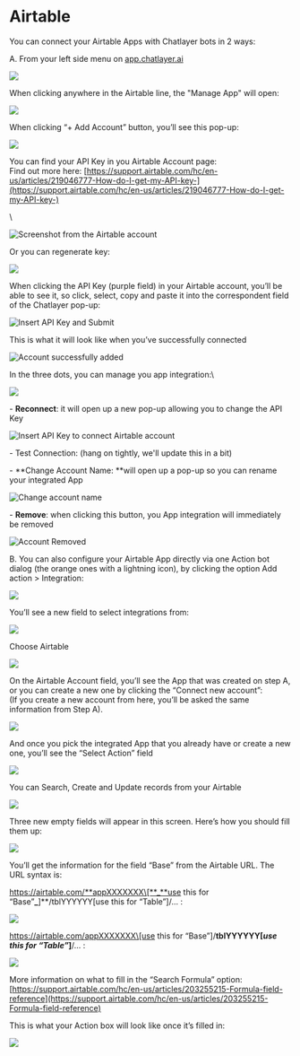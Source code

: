 # Airtable

You can connect your Airtable Apps with Chatlayer bots in 2 ways:

A. From your left side menu on [app.chatlayer.ai](https://app.chatlayer.ai)



![](../../.gitbook/assets/0)

When clicking  anywhere in the Airtable line, the "Manage App" will open:

![](../../.gitbook/assets/1)

When clicking “+ Add Account” button, you’ll see this pop-up:

![
](../../.gitbook/assets/2)

You can find your API Key in you Airtable Account page:\
Find out more here: [https://support.airtable.com/hc/en-us/articles/219046777-How-do-I-get-my-API-key-](https://support.airtable.com/hc/en-us/articles/219046777-How-do-I-get-my-API-key-)

\


![Screenshot from the Airtable account](<../../.gitbook/assets/airtable account.png>)

Or you can regenerate key:

![](../../.gitbook/assets/4)

When clicking the API Key (purple field) in your Airtable account, you’ll be able to see it, so click, select, copy and paste it into the correspondent field of the Chatlayer pop-up:

![Insert API Key and Submit](../../.gitbook/assets/5)

This is what it will look like when you’ve successfully connected

![Account successfully added](../../.gitbook/assets/6)

In the three dots, you can manage you app integration:\


![](../../.gitbook/assets/7)

\- **Reconnect**: it will open up a new pop-up allowing you to change the API Key

![Insert API Key to connect Airtable account](../../.gitbook/assets/8)

\- Test Connection: (hang on tightly, we'll update this in a bit)

\- **Change Account Name: **will open up a pop-up so you can rename your integrated App

![Change account name](../../.gitbook/assets/9)

\- **Remove**: when clicking this button, you App integration will immediately be removed

![Account Removed](../../.gitbook/assets/10)

B. You can also configure your Airtable App directly via one Action bot dialog (the orange ones with a lightning icon), by clicking the option Add action > Integration:

![](../../.gitbook/assets/11)

You’ll see a new field to select integrations from:

![
](../../.gitbook/assets/12)

Choose Airtable

![](../../.gitbook/assets/13)

On the Airtable Account field, you’ll see the App that was created on step A, or you can create a new one by clicking the “Connect new account”:\
(If you create a new account from here, you’ll be asked the same information from Step A).

![
](../../.gitbook/assets/14)

And once you pick the integrated App that you already have or create a new one, you’ll see the “Select Action” field

![](../../.gitbook/assets/15)

You can Search, Create and Update records from your Airtable

![](../../.gitbook/assets/16)

Three new empty fields will appear in this screen. Here’s how you should fill them up:

![](../../.gitbook/assets/17)

You’ll get the information for the field “Base” from the Airtable URL. The URL syntax is:

https://airtable.com/**appXXXXXXX\[**_**use this for “Base”**_**]**/tblYYYYYY\[use this for “Table”]/… :

![](../../.gitbook/assets/18)

https://airtable.com/appXXXXXXX\[use this for “Base”]/**tblYYYYYY\[**_**use this for “Table”**_**]**/… :

![
](../../.gitbook/assets/19)

More information on what to fill in the “Search Formula” option: [https://support.airtable.com/hc/en-us/articles/203255215-Formula-field-reference](https://support.airtable.com/hc/en-us/articles/203255215-Formula-field-reference)

This is what your Action box will look like once it’s filled in:

![](../../.gitbook/assets/20)
